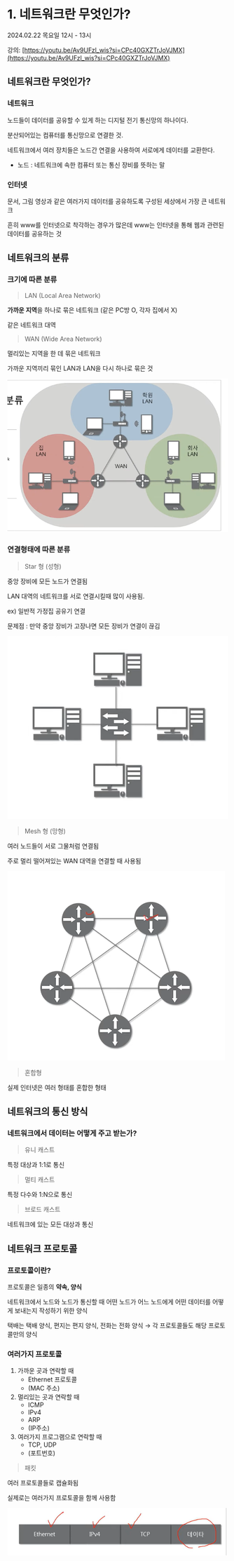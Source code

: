 # 1. 네트워크란 무엇인가?

2024.02.22 목요일 12시 - 13시

강의: [https://youtu.be/Av9UFzl_wis?si=CPc40GXZTrJoVJMX](https://youtu.be/Av9UFzl_wis?si=CPc40GXZTrJoVJMX)

## 네트워크란 무엇인가?



### 네트워크

노드들이 데이터를 공유할 수 있게 하는 디지털 전기 통신망의 하나이다.

분산되어있는 컴퓨터를 통신망으로 연결한 것.

네트워크에서 여러 장치들은 노드간 연결을 사용하여 서로에게 데이터를 교환한다. 

- 노드 : 네트워크에 속한 컴퓨터 또는 통신 장비를 뜻하는 말

### 인터넷

문서, 그림 영상과 같은 여러가지 데이터를 공유하도록 구성된 세상에서 가장 큰 네트워크

흔히 www를 인터넷으로 착각하는 경우가 많은데 www는 인터넷을 통해 웹과 관련된 데이터를 공유하는 것


## 네트워크의 분류



### 크기에 따른 분류

> LAN (Local Area Network)
> 

**가까운 지역**을 하나로 묶은 네트워크 (같은 PC방 O, 각자 집에서 X)

같은 네트워크 대역

> WAN (Wide Area Network)
> 

멀리있는 지역을 한 데 묶은 네트워크

가까운 지역끼리 묶인 LAN과 LAN을 다시 하나로 묶은 것

![WAN](./Untitled.png)

### 연결형태에 따른 분류

> Star 형 (성형)
> 

중앙 장비에 모든 노드가 연결됨

LAN 대역의 네트워크를 서로 연결시킬때 많이 사용됨.

ex) 일반적 가정집 공유기 연결

문제점 : 만약 중앙 장비가 고장나면 모든 장비가 연결이 끊김

![star](./Untitled%201.png)

> Mesh 형 (망형)
> 

여러 노드들이 서로 그물처럼 연결됨

주로 멀리 떨어져있는 WAN 대역을 연결할 때 사용됨

![mesh](./Untitled%202.png)

> 혼합형
> 

실제 인터넷은 여러 형태를 혼합한 형태

## 네트워크의 통신 방식


### 네트워크에서 데이터는 어떻게 주고 받는가?

> 유니 캐스트
> 

특정 대상과 1:1로 통신

> 멀티 캐스트
> 

특정 다수와 1:N으로 통신

> 브로드 캐스트
> 

네트워크에 있는 모든 대상과 통신

## 네트워크 프로토콜



### 프로토콜이란?

프로토콜은 일종의 **약속, 양식**

네트워크에서 노드와 노드가 통신할 때 어떤 노드가 어느 노드에게 어떤 데이터를 어떻게 보내는지 작성하기 위한 양식

택배는 택배 양식, 편지는 편지 양식, 전화는 전화 양식 → 각 프로토콜들도 해당 프로토콜만의 양식

### 여러가지 프로토콜

1. 가까운 곳과 연락할 때
    - Ethernet 프로토콜
    - (MAC 주소)
2. 멀리있는 곳과 연락할 때
    - ICMP
    - IPv4
    - ARP
    - (IP주소)
3. 여러가지 프로그램으로 연락할 때
    - TCP, UDP
    - (포트번호)

> 패킷
> 

여러 프로토콜들로 캡슐화됨 

실제로는 여러가지 프로토콜을 함께 사용함

![packet](./Untitled%203.png)